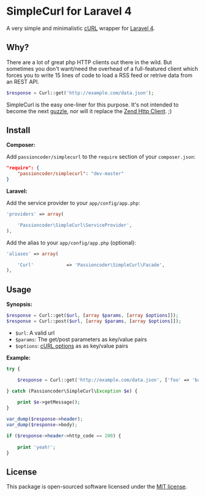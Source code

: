 # SimpleCurl for Laravel 4

A very simple and minimalistic [cURL](http://php.net/manual/book.curl.php) wrapper for [Laravel 4](http://laravel.com).

## Why?

There are a lot of great php HTTP clients out there in the wild. But sometimes you don't want/need the overhead of a full-featured client which forces you to write 15 lines of code to load a RSS feed or retrive data from an REST API.

```php
$response = Curl::get('http://example.com/data.json');
```

SimpleCurl is the easy one-liner for this purpose. It's not intended to become the next [guzzle](https://github.com/guzzle/guzzle), nor will it replace the [Zend Http Client](http://framework.zend.com/manual/2.0/en/modules/zend.http.client.html). ;)

## Install

**Composer:**

Add `passioncoder/simplecurl` to the `require` section of your `composer.json`:

```json
"require": {
    "passioncoder/simplecurl": "dev-master"
}
```

**Laravel:**

Add the service provider to your `app/config/app.php`:

```php
'providers' => array(

    'Passioncoder\SimpleCurl\ServiceProvider',
),
```

Add the alias to your `app/config/app.php` (optional):

```php
'aliases' => array(

    'Curl'            => 'Passioncoder\SimpleCurl\Facade',
),
```

## Usage

**Synopsis:**

```php
$response = Curl::get($url, [array $params, [array $options]]);
$response = Curl::post($url, [array $params, [array $options]]);
```
 * `$url`: A valid url
 * `$params`: The get/post parameters as key/value pairs
 * `$options`: [cURL options](http://www.php.net/manual/function.curl-setopt.php) as as key/value pairs


**Example:**

```php
try {

	$response = Curl::get('http://example.com/data.json', ['foo' => 'bar'], [CURLOPT_HEADER => false]);

} catch (Passioncoder\SimpleCurl\Exception $e) {
	
	print $e->getMessage();
}

var_dump($response->header);
var_dump($response->body);

if ($response->header->http_code == 200) {
	
	print 'yeah!';
}
```

## License

This package is open-sourced software licensed under the [MIT license](http://opensource.org/licenses/MIT).

